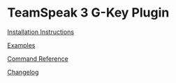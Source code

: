 # TeamSpeak 3 G-Key Plugin

[Installation Instructions](INSTALL.md)

[Examples](EXAMPLES.md)

[Command Reference](COMMANDS.md)

[Changelog](CHANGELOG.md)
